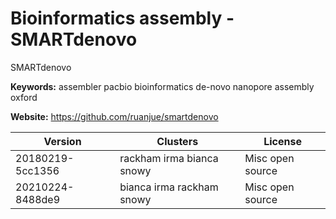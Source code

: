 # Bioinformatics assembly - SMARTdenovo

SMARTdenovo

**Keywords:** assembler pacbio bioinformatics de-novo nanopore assembly oxford

**Website:** <https://github.com/ruanjue/smartdenovo>

| Version | Clusters | License |
| ------- | -------- | ------- |
| 20180219-5cc1356 | rackham irma bianca snowy | Misc open source |
| 20210224-8488de9 | bianca irma rackham snowy | Misc open source |
